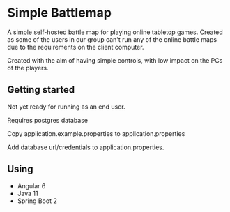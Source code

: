 # Simple Battlemap
A simple self-hosted battle map for playing online tabletop games. Created as some of the users in our group can't run any of the online battle maps due to the requirements on the client computer.

Created with the aim of having simple controls, with low impact on the PCs of the players.

## Getting started
Not yet ready for running as an end user.

Requires postgres database

Copy application.example.properties to application.properties

Add database url/credentials to application.properties.

## Using
* Angular 6
* Java 11
* Spring Boot 2
